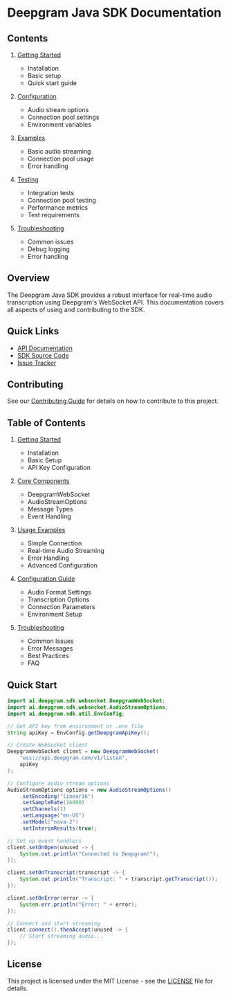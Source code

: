 # Deepgram Java SDK Documentation

## Contents

1. [Getting Started](getting-started.md)
   - Installation
   - Basic setup
   - Quick start guide

2. [Configuration](configuration.md)
   - Audio stream options
   - Connection pool settings
   - Environment variables

3. [Examples](examples.md)
   - Basic audio streaming
   - Connection pool usage
   - Error handling

4. [Testing](testing.md)
   - Integration tests
   - Connection pool testing
   - Performance metrics
   - Test requirements

5. [Troubleshooting](troubleshooting.md)
   - Common issues
   - Debug logging
   - Error handling

## Overview

The Deepgram Java SDK provides a robust interface for real-time audio transcription using Deepgram's WebSocket API. This documentation covers all aspects of using and contributing to the SDK.

## Quick Links

- [API Documentation](https://console.deepgram.com/docs)
- [SDK Source Code](https://github.com/yourusername/deepgram-java-sdk)
- [Issue Tracker](https://github.com/yourusername/deepgram-java-sdk/issues)

## Contributing

See our [Contributing Guide](../CONTRIBUTING.md) for details on how to contribute to this project.

## Table of Contents
1. [Getting Started](getting-started.md)
   - Installation
   - Basic Setup
   - API Key Configuration

2. [Core Components](core-components.md)
   - DeepgramWebSocket
   - AudioStreamOptions
   - Message Types
   - Event Handling

3. [Usage Examples](examples.md)
   - Simple Connection
   - Real-time Audio Streaming
   - Error Handling
   - Advanced Configuration

4. [Configuration Guide](configuration.md)
   - Audio Format Settings
   - Transcription Options
   - Connection Parameters
   - Environment Setup

5. [Troubleshooting](troubleshooting.md)
   - Common Issues
   - Error Messages
   - Best Practices
   - FAQ

## Quick Start

```java
import ai.deepgram.sdk.websocket.DeepgramWebSocket;
import ai.deepgram.sdk.websocket.AudioStreamOptions;
import ai.deepgram.sdk.util.EnvConfig;

// Get API key from environment or .env file
String apiKey = EnvConfig.getDeepgramApiKey();

// Create WebSocket client
DeepgramWebSocket client = new DeepgramWebSocket(
    "wss://api.deepgram.com/v1/listen",
    apiKey
);

// Configure audio stream options
AudioStreamOptions options = new AudioStreamOptions()
    .setEncoding("linear16")
    .setSampleRate(16000)
    .setChannels(1)
    .setLanguage("en-US")
    .setModel("nova-2")
    .setInterimResults(true);

// Set up event handlers
client.setOnOpen(unused -> {
    System.out.println("Connected to Deepgram!");
});

client.setOnTranscript(transcript -> {
    System.out.println("Transcript: " + transcript.getTranscript());
});

client.setOnError(error -> {
    System.err.println("Error: " + error);
});

// Connect and start streaming
client.connect().thenAccept(unused -> {
    // Start streaming audio...
});
```

## License
This project is licensed under the MIT License - see the [LICENSE](../LICENSE) file for details. 